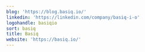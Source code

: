 ```yaml
---
blog: 'https://blog.basiq.io/'
linkedin: 'https://linkedin.com/company/basiq-i-o'
logohandle: basiqio
sort: basiq
title: Basiq
website: 'https://basiq.io/'
---
```

